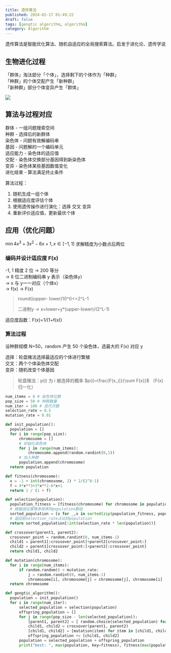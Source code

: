 ```yaml
---
title: 遗传算法
published: 2024-02-17 01:49:22
draft: false
tags: [gengtic algorithm, algorithm]
category: Algorithm
---
```


遗传算法是智能优化算法、随机自适应的全局搜索算法。启发于进化论、遗传学说

## 生物进化过程

「群体」淘汰部分「个体」，选择剩下的个体作为「种群」  
「种群」的个体交配产生「新种群」  
「新种群」部分个体变异产生「群体」

![](https://mermaid.ink/img/pako:eNqrVkrOT0lVslJKL0osyFDwCYrJUwACR43n-5Y82TtZU0FX167m2fYZzzZuqFFw0ni-vBcooQlR5ASSVKh5smvJy9beGmeNZ9M2oMg7gzU_7Z_xdE9TjYKjko5SbmpRbmJmCtC6apCSGKWSjNTc1BglKyAzJTUtsTSnJEYpJq8WqDSxtCQ_uDIvWcmqpKg0VUeptCAlsSTVJTMR6NBcJau0xJxioGhBYl5Ufj4KX8mqWqlCycrIxEzPzMjQzNDI1MTCwsjC0EhHqVLJCihoYWFsYWJgamZgaWhsYFmro1QFNsGwFgAzuV4r?type=png)

## 算法与过程对应

群体   - 一组问题搜索空间  
种群   - 选择后的新群体  
染色体 - 问题有效解编码串  
基因   - 问题解的一个编码单元  
适应能力 - 染色体的适应值  
交配   - 染色体交换部分基因得到新染色体  
变异   - 染色体某些基因数值变化  
进化结束 - 算法满足终止条件

算法过程：  
1. 随机生成一组个体
2. 根据适应度评估个体
3. 使用遗传操作进行演化：选择 交叉 变异
4. 重新评价适应值，更新最优个体

## 应用（优化问题）

$\min 4x^3+3x^2-6x+1, x \in [-1,1]$ 求解精度为小数点后两位

### 编码并设计适应度 F(x)

-1, 1 精度 2 位 -> 200 等分  
-> 8 位二进制编码串 y 表示（染色体y）  
-> x 与 y一一对应（个体x）  
-> f(x) -> F(x)

> round((upper- lower)10^t)<=2^L-1
>
> 二进制y -> x=lower+y*(upper-lower)/(2^L-1)

适应度函数：F(x)=1/(1+f(x))

### 算法过程

设种群规模 N=50，random 产生 50 个染色体，选最大的 F(x) 对应 y

选择：轮盘赌法选择最适应的个体进行繁殖  
交叉：两个个体染色体交配  
变异：随机改变个体基因  

> 轮盘赌法：p(i) 为 i 被选择的概率 $p(i)=\frac{F(x_i)}{\sum F(x)}$ （F(x)归一化）

```python
num_items = 8 # 染色体位数
pop_size = 50 # 种群数量
num_iter = 100 # 迭代次数
selection_rate = 0.5 
mutation_rate = 0.01

def init_population():
  population = []
  for i in range(pop_size):
      chromosome = []
      # 初始化染色体
      for j in range(num_items):
          chromosome.append(random.randint(0,1)) 
      # 加入种群
      population.append(chromosome) 
  return population

def fitness(chromosome):
  x = -1 + int(chromosome, 2) * 2/(2^8-1)
  f = 4*x**3+3*x**2-6*x+1
  return 1 / (1 + f)

def selection(population): 
  population_fitness = [fitness(chromosome) for chromosome in population]
  # 根据适应度降序排序的population数组
  sorted_population = [x for _,x in sorted(zip(population_fitness, population), reverse=True)] 
  # 返回前selection_rate占比的population
  return sorted_population[:int(selection_rate * len(population))]

def crossover(parent1, parent2):
  crossover_point = random.randint(0, num_items-1)
  child1 = parent1[:crossover_point]+parent2[crossover_point:]
  child2 = parent1[crossover_point:]+parent2[:crossover_point]
  return child1, child2

def mutation(chromosome):
  for i in range(num_items):
      if random.random() < mutation_rate:
          j = random.randint(0, num_items-1)
          chromosome[i], chromosome[j] = chromosome[j], chromosome[i]
  return chromosome

def gengtic_algorithm():
  population = init_population()
  for i in range(num_iter):
      selected_population = selection(population)
      offspring_population = []
      for j in range(pop_size - len(selected_population)):
          [parent1, parent2] = [ random.choice(selected_population) for _ in range(2)]
          child1, child2 = crossover(parent1, parent2)
          [child1, child2] = [mutation(item) for item in [child1, child2]]
          offspring_population += [child1, child2]
      population = selected_population + offspring_population
      print("best: ", max(population, key=fitness), fitness(max(population, key=fitness)))
```
